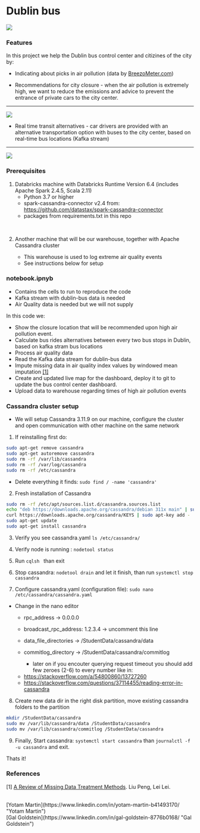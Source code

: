 
# Dublin bus

![](https://i.imgur.com/fSJlKGa.png)


### Features
In this project we help the Dublin bus control center and citizines of the city by:
- Indicating about picks in air pollution (data by [BreezoMeter.com](http://BreezoMeter.com "BreezoMeter.com"))

- Recommendations for city closure - when the air pollution is extremely high, we want to reduce the emissions and advice to prevent the entrance of private cars to the city center. 

------------


[![](https://i.imgur.com/7KBRL38.png)](https://i.imgur.com/7KBRL38.png)


- Real time transit alternatives - car drivers are provided with an alternative transportation option with buses to the city center, based on real-time bus locations (Kafka stream)

------------


[![](https://i.imgur.com/oSbMGHu.png)](https://i.imgur.com/oSbMGHu.png)


### Prerequisites
               
1. Databricks machine with Databricks Runtime Version 6.4 (includes Apache Spark 2.4.5, Scala 2.11)
    * Python 3.7 or higher
    * spark-cassandra-connector v2.4 from:
      https://github.com/datastax/spark-cassandra-connector
    * packages from requirements.txt in this repo
<br>

2.  Another machine that will be our warehouse, together with Apache Cassandra cluster

	* This warehouse is used to log extreme air quality events
	* See instructions below for setup

### notebook.ipnyb
*  Contains the cells to run to reproduce the code
* Kafka stream with dublin-bus data is needed
* Air Quality data is needed but we will not supply

In this code we:
- Show the closure location that will be recommended upon high air pollution event.
- Calculate bus rides alternatives between every two bus stops in Dublin, based on kafka stram bus locations
- Process air quality data
- Read the Kafka data stream for dublin-bus data
- Impute missing data in air quality index values by windowed mean imputation [[1]](#1)
- Create and updated live map for the dashboard, deploy it to git to update the bus control center dashboard.
- Upload data to warehouse regarding times of high air pollution events

### Cassandra cluster setup
- We will setup Cassandra 3.11.9 on our machine, configure the cluster and open communication with other machine on the same network
1. If reinstalling first do:
```bash
sudo apt-get remove cassandra
sudo apt-get autoremove cassandra
sudo rm -rf /var/lib/cassandra
sudo rm -rf /var/log/cassandra
sudo rm -rf /etc/cassandra
```
- Delete everything it finds:  `sudo find / -name 'cassandra'`

2. Fresh installation of Cassandra
```bash
sudo rm -rf /etc/apt/sources.list.d/cassandra.sources.list
echo "deb https://downloads.apache.org/cassandra/debian 311x main" | sudo tee -a /etc/apt/sources.list.d/cassandra.sources.list
curl https://downloads.apache.org/cassandra/KEYS | sudo apt-key add -
sudo apt-get update
sudo apt-get install cassandra
```

3. Verify you see cassandra.yaml `ls /etc/cassandra/ `

4. Verify node is running : `nodetool status`

5. Run `cqlsh ` than exit

6. Stop cassandra: `nodetool drain` and let it finish, than run `systemctl stop cassandra`

7. Configure cassandra.yaml (configuration file): `sudo nano /etc/cassandra/cassandra.yaml`
- Change in the nano editor
  * rpc_address -> 0.0.0.0
  * broadcast_rpc_address: 1.2.3.4 -> uncomment this line
  * data_file_directories -> /StudentData/cassandra/data
  * commitlog_directory -> /StudentData/cassandra/commitlog

	* later on if you encouter querying request timeout  you should add few  zeroes (2-6) to every number like in:
   - https://stackoverflow.com/a/54800860/13727260
   - https://stackoverflow.com/questions/37114455/reading-error-in-cassandra

8. Create new data dir in the right disk partition, move existing cassandra folders to the partition
```bash
mkdir /StudentData/cassandra
sudo mv /var/lib/cassandra/data /StudentData/cassandra
sudo mv /var/lib/cassandra/commitlog /StudentData/cassandra
```


9. Finally, Start cassandra: `systemctl start cassandra` than `journalctl -f -u cassandra` and exit.

Thats it!

### References
<a id="1">[1]</a>
 [A Review of Missing Data Treatment Methods](https://spu.fem.uniag.sk/cvicenia/ksov/prokeinova/MBA-Business%20Modelling/Lecture%201/Missing%20values/missing%20values.pdf "A Review of Missing Data Treatment Methods"). Liu Peng, Lei Lei.

<br>
[Yotam Martin](https://www.linkedin.com/in/yotam-martin-b41493170/ "Yotam Martin")
<br>
[Gal Goldstein](https://www.linkedin.com/in/gal-goldstein-8776b0168/ "Gal Goldstein")
